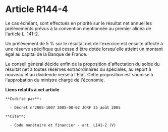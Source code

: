 # Article R144-4

Le cas échéant, sont effectués en priorité sur le résultat net annuel les prélèvements prévus à la convention mentionnée au
premier alinéa de l'article L. 141-2.

Un prélèvement de 5 % sur le résultat net de l'exercice est ensuite affecté à une réserve spécifique qui cesse d'être dotée
lorsqu'elle atteint un montant égal au capital de la Banque de France.

Le conseil général décide enfin de la proposition d'affectation du solde du résultat net à toutes réserves extraordinaires ou
spéciales, au report à nouveau et au dividende versé à l'Etat. Cette proposition est soumise à l'approbation du ministre
chargé de l'économie.

**Liens relatifs à cet article**

	**Codifié par**:

	  - Décret n°2005-1007 2005-08-02 JORF 25 août 2005

	**Cite**:

	  - Code monétaire et financier - art. L141-2 (V)
